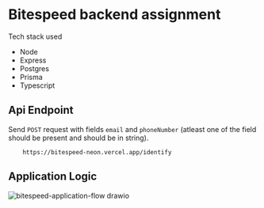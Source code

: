 # Bitespeed backend assignment
Tech stack used
 - Node
 - Express
 - Postgres
 - Prisma
 - Typescript


## Api Endpoint

Send `POST` request with fields `email` and `phoneNumber` (atleast one of the field should be present and should be in string).


```
    https://bitespeed-neon.vercel.app/identify
```


## Application Logic

![bitespeed-application-flow drawio](https://github.com/Inayath-Hussain/bitespeed/assets/118822239/2facdb05-077d-4d2f-bcba-cfb6dbd05874)

